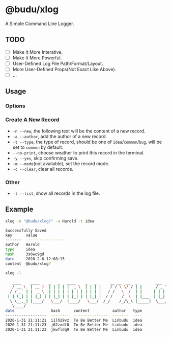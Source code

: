 # @budu/xlog

A Simple Command Line Logger.

## TODO

- [ ] Make It More Interative.
- [ ] Make It More Powerful.
- [ ] User-Defined Log File Path/Format/Layout.
- [ ] More User-Defined Props(Not Exact Like Above).
- [ ] ...

## Usage

### Options

### Create A New Record

- `-n --new`, the following text will be the content of a new record.
- `-a --author`, add the author of a new record.
- `-t --type`, the type of record, should be one of `idea`/`common`/`bug`, will be set to `common` by default.
- `--no-print`, choose weather to print this record in the terminal.
- `-y --yes`, skip confirming save.
- `-m --mode`(not available), set the record mode.
- `-c --clear`, clear all records.

### Other

- `-l --list`, show all records in the log file.

## Example

```bash
xlog -n "@budu/xlog?" -a Harold -t idea
```

```bash
Successfully Saved
key      value
-------  -----------------
author   Harold
type     idea
hash     3s6wc9gd
date     2020-2-6 12:08:15
content  @budu/xlog?
```

```bash
xlog -l
```

```bash
   ____    ____    _   _   ____    _   _      __ __  __  _        ___     ____
   / __ \  | __ )  | | | | |  _ \  | | | |    / / \ \/ / | |      / _ \   / ___|
  / / _` | |  _ \  | | | | | | | | | | | |   / /   \  /  | |     | | | | | |  _
 | | (_| | | |_) | | |_| | | |_| | | |_| |  / /    /  \  | |___  | |_| | | |_| |
  \ \__,_| |____/   \___/  |____/   \___/  /_/    /_/\_\ |_____|  \___/   \____|
   \____/
date                hash      content          author   type
------------------  --------  ---------------  -------  ----
2020-1-31 21:11:21  i1lh29vz  To Be Better Me  Linbudu  idea
2020-1-31 21:11:23  j62zxdf0  To Be Better Me  Linbudu  idea
2020-1-31 21:11:23  jkwfldq9  To Be Better Me  Linbudu  idea
```
